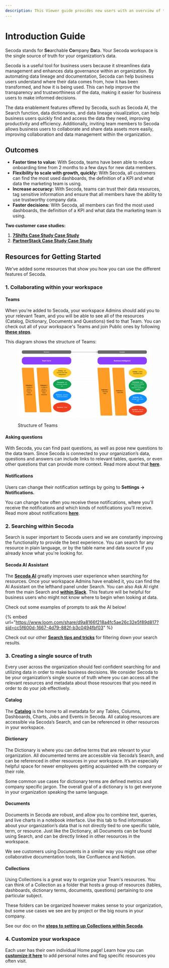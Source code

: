 ```yaml
---
description: This Viewer guide provides new users with an overview of the tool
---
```


# Introduction Guide

Secoda stands for **Se**archable **Co**mpany **Da**ta. Your Secoda workspace is the single source of truth for your organization’s data.&#x20;

Secoda is a useful tool for business users because it streamlines data management and enhances data governance within an organization. By automating data lineage and documentation, Secoda can help business users understand where their data comes from, how it has been transformed, and how it is being used. This can help improve the transparency and trustworthiness of the data, making it easier for business users to make informed decisions.&#x20;

The data enablement features offered by Secoda, such as Secoda AI, the Search function, data dictionaries, and data lineage visualization, can help business users quickly find and access the data they need, improving productivity and efficiency. Additionally, inviting team members to Secoda allows business users to collaborate and share data assets more easily, improving collaboration and data management within the organization.&#x20;

## Outcomes

* **Faster time to value:** With Secoda, teams have been able to reduce onboarding time from 2 months to a few days for new data members.
* **Flexibility to scale with growth, quickly:** With Secoda, all customers can find the most used dashboards, the definition of a KPI and what data the marketing team is using.
* **Increase accuracy:** With Secoda, teams can trust their data resources, tag sensitive information and ensure that all members have the ability to use trustworthy company data.
* **Faster decisions:** With Secoda, all members can find the most used dashboards, the definition of a KPI and what data the marketing team is using.

**Two customer case studies:**

1. [**7Shifts Case Study Case Study**](https://www.secoda.co/customers/7shifts)
2. [**PartnerStack Case Study Case Study**](https://www.secoda.co/customers/partnerstack)

## Resources for Getting Started

We’ve added some resources that show you how you can use the different features of Secoda.

### 1. Collaborating within your workspace

#### Teams

When you're added to Secoda, your workspace Admins should add you to your relevant Team, and you will be able to see all of the resources (Catalog, Dictionary, Documents and Questions) tied to that Team. You can check out all of your workspace's Teams and join Public ones by following [**these steps**](../../user-management/teams.md#joining-teams).

This diagram shows the structure of Teams:

<figure><img src="../../.gitbook/assets/Screenshot 2023-07-25 at 9.02.56 PM.png" alt=""><figcaption><p>Structure of Teams</p></figcaption></figure>

#### **Asking questions**

With Secoda, you can find past questions, as well as pose new questions to the data team. Since Secoda is connected to your organization’s data, questions and answers can include links to relevant tables, queries, or even other questions that can provide more context. Read more about that [**here**](../../features/ask-questions-in-secoda/).

#### Notifications

Users can change their notification settings by going to **Settings -> Notifications.**

You can change how often you receive these notifications, where you'll receive the notifications and which kinds of notifications you'll receive. Read more about notifications [**here**](https://docs.secoda.co/features/notifications).

### 2. Searching within Secoda

Search is super important to Secoda users and we are constantly improving the functionality to provide the best experience. You can search for any resource in plain language, or by the table name and data source if you already know what you're looking for.

#### Secoda AI Assistant

The [**Secoda AI**](../../features/ai-assistant/) greatly improves user experience when searching for resources. Once your workspace Admins have enabled it, you can find the AI Assistant on the lefthand panel under Search. You can also Ask AI right from the main Search and [**within Slack**](../../integrations/productivity-tools/slack-connection/slack-ai-assistant.md). This feature will be helpful for business users who might not know where to begin when looking at data.

Check out some examples of prompts to ask the AI below!

{% embed url="https://www.loom.com/share/d9a8166f218a4fc5ae26c32e5f89d817?sid=cc5f600d-1667-4d79-882f-b3c0494fbf03" %}

Check out our other [**Search tips and tricks**](../../features/search-and-home-page.md#search-tips-and-tricks) for filtering down your search results.

### 3. **Creating a single source of truth**

Every user across the organization should feel confident searching for and utilizing data in order to make business decisions. We consider Secoda to be your organization’s single source of truth where you can access all the relevant resources and metadata about those resources that you need in order to do your job effectively.

#### Catalog

The [**Catalog**](introduction-guide.md#catalog) is the home to all metadata for any Tables, Columns, Dashboards, Charts, Jobs and Events in Secoda. All catalog resources are accessible via Secoda’s Search, and can be referenced in other resources in your workspace.

#### **Dictionary**

The Dictionary is where you can define terms that are relevant to your organization. All documented terms are accessible via Secoda’s Search, and can be referenced in other resources in your workspace. It’s an especially helpful space for newer employees getting acquainted with the company or their role.

Some common use cases for dictionary terms are defined metrics and company specific jargon. The overall goal of a dictionary is to get everyone in your organization speaking the same language.

#### Documents

Documents in Secoda are robust, and allow you to combine text, queries, and live charts in a notebook interface. Use this tab to find information about your organization’s data that is not directly tied to one specific table, term, or resource. Just like the Dictionary, all Documents can be found using Search, and can be directly linked in other resources in the workspace.

We see customers using Documents in a similar way you might use other collaborative documentation tools, like Confluence and Notion.

#### Collections

Using Collections is a great way to organize your Team's resources. You can think of a Collection as a folder that hosts a group of resources (tables, dashboards, dictionary terms, documents, questions) pertaining to one particular subject.

These folders can be organized however makes sense to your organization, but some use cases we see are by project or the big nouns in your company.

See our doc on the [**steps to setting up Collections within Secoda**](https://docs.secoda.co/features/collections-1).

### 4. Customize your workspace

Each user has their own individual Home page! Learn how you can [**customize it here**](../../features/custom-homepage.md#personal-homepage) to add personal notes and flag specific resources you often visit.
